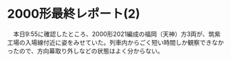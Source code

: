 # 2000形最終レポート(2)

<div class="section">　本日9:55に確認したところ、2000形2021編成の福岡（天神）方3両が、筑紫工場の入場線付近に姿をみせていた。列車内からごく短い時間しか観察できなかったので、方向幕取り外しなどの状態はよく分からない。</div>